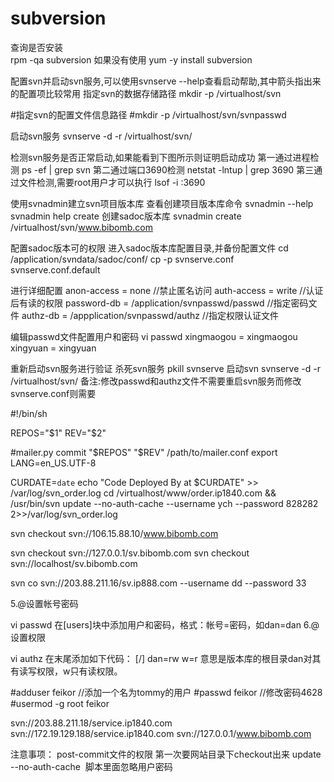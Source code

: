 # subversion

查询是否安装  
rpm -qa subversion
如果没有使用
yum -y install  subversion

配置svn并启动svn服务,可以使用svnserve --help查看启动帮助,其中箭头指出来的配置项比较常用
指定svn的数据存储路径
mkdir -p /virtualhost/svn

#指定svn的配置文件信息路径
#mkdir -p /virtualhost/svn/svnpasswd

启动svn服务
svnserve -d -r /virtualhost/svn/


检测svn服务是否正常启动,如果能看到下图所示则证明启动成功
第一通过进程检测
ps -ef | grep svn
第二通过端口3690检测
netstat -lntup | grep 3690
第三通过文件检测,需要root用户才可以执行
lsof -i :3690

使用svnadmin建立svn项目版本库
查看创建项目版本库命令
svnadmin --help
svnadmin help create
创建sadoc版本库
 svnadmin create /virtualhost/svn/www.bibomb.com
 
 
 配置sadoc版本可的权限
     进入sadoc版本库配置目录,并备份配置文件
    cd /application/svndata/sadoc/conf/
    cp -p svnserve.conf svnserve.conf.default

  进行详细配置
     anon-access = none //禁止匿名访问
     auth-access = write //认证后有读的权限
     password-db = /application/svnpasswd/passwd //指定密码文件
     authz-db = /appplication/svnpasswd/authz //指定权限认证文件


编辑passwd文件配置用户和密码
      vi passwd 
      xingmaogou = xingmaogou
      xingyuan  = xingyuan

重新启动svn服务进行验证
      杀死svn服务
       pkill svnserve
       启动svn
       svnserve -d -r /virtualhost/svn/
       备注:修改passwd和authz文件不需要重启svn服务而修改svnserve.conf则需要

#!/bin/sh


REPOS="$1"
REV="$2"

#mailer.py commit "$REPOS" "$REV" /path/to/mailer.conf
export LANG=en_US.UTF-8

CURDATE=`date`
echo "Code Deployed By at $CURDATE" >> /var/log/svn_order.log
cd /virtualhost/www/order.ip1840.com && /usr/bin/svn update --no-auth-cache --username ych --password 828282 2>>/var/log/svn_order.log

svn checkout svn://106.15.88.10/www.bibomb.com

svn checkout svn://127.0.0.1/sv.bibomb.com
svn checkout svn://localhost/sv.bibomb.com

svn co svn://203.88.211.16/sv.ip888.com --username dd  --password 33


5.@设置帐号密码

vi passwd
在[users]块中添加用户和密码，格式：帐号=密码，如dan=dan
6.@设置权限

vi authz
在末尾添加如下代码：
[/]
dan=rw
w=r
意思是版本库的根目录dan对其有读写权限，w只有读权限。

#adduser feikor
//添加一个名为tommy的用户
#passwd feikor   //修改密码4628
#usermod -g root feikor


svn://203.88.211.18/service.ip1840.com
svn://172.19.129.188/service.ip1840.com
svn://127.0.0.1/www.bibomb.com

注意事项：
post-commit文件的权限
第一次要网站目录下checkout出来
update --no-auth-cache  脚本里面忽略用户密码
 
 





